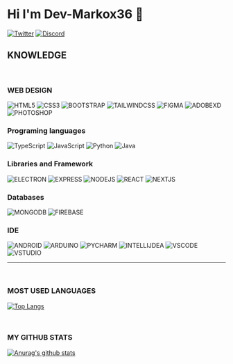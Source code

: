 # Hi I'm Dev-Markox36 👋
[![Twitter](https://img.shields.io/badge/Twitter-1DA1F2?style=for-the-badge&logo=twitter&logoColor=white)](https://twitter.com/intent/follow?screen_name=markox36)
[![Discord](https://img.shields.io/badge/Discord-7289DA?style=for-the-badge&logo=discord&logoColor=white)](https://discord.com/users/403917639673577482)


## KNOWLEDGE

<br>

### WEB DESIGN
![HTML5](https://img.shields.io/badge/HTML5-E34F26?style=for-the-badge&logo=html5&logoColor=white)
![CSS3](https://img.shields.io/badge/CSS3-1572B6?style=for-the-badge&logo=deno&logoColor=white)
![BOOTSTRAP](https://img.shields.io/badge/Bootstrap-563D7C?style=for-the-badge&logo=bootstrap&logoColor=white)
![TAILWINDCSS](https://img.shields.io/badge/Tailwind_CSS-38B2AC?style=for-the-badge&logo=tailwind-css&logoColor=white)
![FIGMA](https://img.shields.io/badge/Figma-F24E1E?style=for-the-badge&logo=figma&logoColor=white)
![ADOBEXD](https://img.shields.io/badge/Adobe%20XD-470137?style=for-the-badge&logo=Adobe%20XD&logoColor=#FF61F6)
![PHOTOSHOP](https://img.shields.io/badge/Adobe%20Photoshop-31A8FF?style=for-the-badge&logo=Adobe%20Photoshop&logoColor=black)

### Programing languages

![TypeScript](https://img.shields.io/badge/TypeScript-007ACC?logo=typescript&logoColor=white)
![JavaScript](https://img.shields.io/badge/JavaScript-323330?logo=javascript&logoColor=F7DF1E)
![Python](https://img.shields.io/badge/Python-FFD43B?logo=python&logoColor=blue)
![Java](https://img.shields.io/badge/Java-ED8B00?logo=java&logoColor=white)

### Libraries and Framework
![ELECTRON](https://img.shields.io/badge/Electron-2B2E3A?style=for-the-badge&logo=electron&logoColor=9FEAF9)
![EXPRESS](https://img.shields.io/badge/Express.js-000000?style=for-the-badge&logo=express&logoColor=white)
![NODEJS](https://img.shields.io/badge/Node.js-339933?style=for-the-badge&logo=nodedotjs&logoColor=white) 
![REACT](https://img.shields.io/badge/React-20232A?style=for-the-badge&logo=react&logoColor=61DAFB)
![NEXTJS](https://img.shields.io/badge/next.js-000000?style=for-the-badge&logo=nextdotjs&logoColor=white)

### Databases

![MONGODB](https://img.shields.io/badge/MongoDB-4EA94B?style=for-the-badge&logo=mongodb&logoColor=white)
![FIREBASE](https://img.shields.io/badge/firebase-ffca28?style=for-the-badge&logo=firebase&logoColor=black)

### IDE

![ANDROID](https://img.shields.io/badge/Android_Studio-3DDC84?style=for-the-badge&logo=android-studio&logoColor=white)
![ARDUINO](https://img.shields.io/badge/Arduino_IDE-00979D?style=for-the-badge&logo=arduino&logoColor=white)
![PYCHARM](https://img.shields.io/badge/PyCharm-000000.svg?&style=for-the-badge&logo=PyCharm&logoColor=white)
![INTELLIJDEA](https://img.shields.io/badge/IntelliJ_IDEA-000000.svg?style=for-the-badge&logo=intellij-idea&logoColor=white)
![VSCODE](https://img.shields.io/badge/Visual_Studio_Code-0078D4?style=for-the-badge&logo=visual%20studio%20code&logoColor=white)
![VSTUDIO](https://img.shields.io/badge/Visual_Studio-5C2D91?style=for-the-badge&logo=visual%20studio&logoColor=white)

--- 

<br />

### MOST USED LANGUAGES

[![Top Langs](https://github-readme-stats.vercel.app/api/top-langs/?username=Dev-Markox36&theme=dark&layout=compact)](https://github.com/Dev-Markox36)

<br />

### MY GITHUB STATS

[![Anurag's github stats](https://github-readme-stats.vercel.app/api?username=Dev-Markox36&count_private=true&theme=dark&locale=es&include_all_commits=true&show_icons=true&hide=prs,contribs)](https://github.com/Dev-Markox36)
